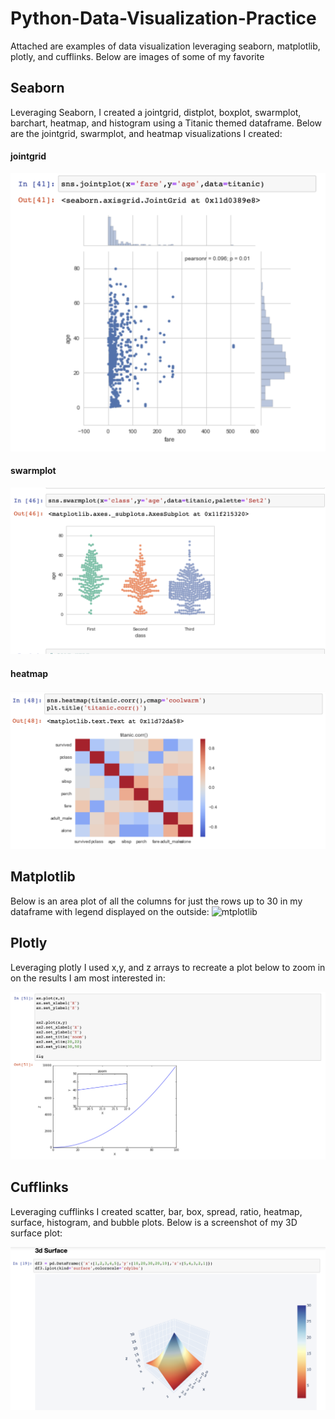 # Python-Data-Visualization-Practice

Attached are examples of data visualization leveraging seaborn, matplotlib, plotly, and cufflinks. Below are images of some of my favorite

## Seaborn
Leveraging Seaborn, I created a jointgrid, distplot, boxplot, swarmplot, barchart, heatmap, and histogram using a Titanic themed dataframe. Below are the jointgrid, swarmplot, and heatmap visualizations I created:

#### jointgrid
![jointgrid](jointgrid.png)

#### swarmplot
![swarmplot](swarmplot.png)

#### heatmap
![heatmap](heatmap.png)

## Matplotlib
Below is an area plot of all the columns for just the rows up to 30 in my dataframe with legend displayed on the outside:
![mtplotlib](mtplotlib.png)

## Plotly
Leveraging plotly I used x,y, and z arrays to recreate a plot below to zoom in on the results I am most interested in:

![plotly](plotly.png)

## Cufflinks 
Leveraging cufflinks I created scatter, bar, box, spread, ratio, heatmap, surface, histogram, and bubble plots. Below is a screenshot of my 3D surface plot:

![3dcufflink](3dcufflink.png)
